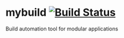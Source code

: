 mybuild [![Build Status](https://travis-ci.org/abusalimov/mybuild.svg?branch=master)](https://travis-ci.org/abusalimov/mybuild)
=======

Build automation tool for modular applications
